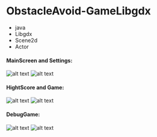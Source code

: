 # ObstacleAvoid-GameLibgdx
- java
- Libgdx
- Scene2d
- Actor

#### MainScreen and Settings:
![alt text](https://b.radikal.ru/b29/2107/be/f44762a5fdc3.png) ![alt text](https://b.radikal.ru/b24/2107/8e/d533cbc354ac.png)

#### HightScore and Game:
![alt text](https://d.radikal.ru/d10/2107/ce/814c324c4f5c.png) ![alt text](https://d.radikal.ru/d26/2107/e2/c01792e9a678.png) 

#### DebugGame:
![alt text](https://b.radikal.ru/b03/2107/af/d957ed6c3208.png) ![alt text](https://d.radikal.ru/d37/2107/be/8e9e88b34d33.png) 
